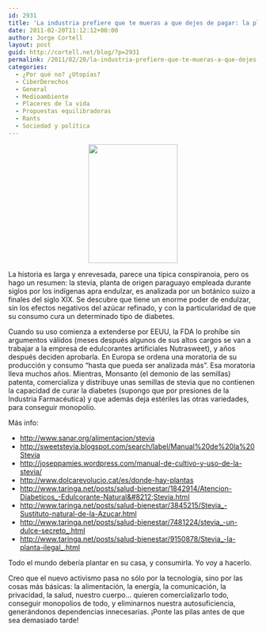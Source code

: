 ```yaml
---
id: 2931
title: 'La industria prefiere que te mueras a que dejes de pagar: la planta prohibida que cura la diabetes'
date: 2011-02-20T11:12:12+00:00
author: Jorge Cortell
layout: post
guid: http://cortell.net/blog/?p=2931
permalink: /2011/02/20/la-industria-prefiere-que-te-mueras-a-que-dejes-de-pagar-la-planta-prohibida-que-cura-la-diabetes/
categories:
  - ¿Por qué no? ¿Utopías?
  - CiberDerechos
  - General
  - Medioambiente
  - Placeres de la vida
  - Propuestas equilibradoras
  - Rants
  - Sociedad y polí­tica
---
```

<p style="text-align: center">
  <img class="aligncenter" title="stevia by waterlilysage" src="http://farm4.static.flickr.com/3139/2557722209_a065bd32f6_m.jpg" alt="" width="180" height="240" />
</p>

La historia es larga y enrevesada, parece una típica conspiranoia, pero os hago un resumen: la stevia, planta de origen paraguayo empleada durante siglos por los indígenas apra endulzar, es analizada por un botánico suizo a finales del siglo XIX. Se descubre que tiene un enorme poder de endulzar, sin los efectos negativos del azúcar refinado, y con la particularidad de que su consumo cura un determinado tipo de diabetes.

Cuando su uso comienza a extenderse por EEUU, la FDA lo prohíbe sin argumentos válidos (meses después algunos de sus altos cargos se van a trabajar a la empresa de edulcorantes artificiales Nutrasweet), y años después deciden aprobarla. En Europa se ordena una moratoria de su producción y consumo &#8220;hasta que pueda ser analizada más&#8221;. Esa moratoria lleva muchos años. Mientras, Monsanto (el demonio de las semillas) patenta, comercializa y distribuye unas semillas de stevia que no contienen la capacidad de curar la diabetes (supongo que por presiones de la Industria Farmacéutica) y que además deja estériles las otras variedades, para conseguir monopolio.

Más info:

  * <a title="http://www.sanar.org/alimentacion/stevia" href="http://www.sanar.org/alimentacion/stevia" target="_blank">http://www.sanar.org/alimentacion/stevia</a>
  * <a title="http://sweetstevia.blogspot.com/search/label/Manual%20de%20la%20Stevia" href="http://sweetstevia.blogspot.com/search/label/Manual%20de%20la%20Stevia" target="_blank">http://sweetstevia.blogspot.com/search/label/Manual%20de%20la%20Stevia</a>
  * <a title="http://joseppamies.wordpress.com/manual-de-cultivo-y-uso-de-la-stevia/" href="http://joseppamies.wordpress.com/manual-de-cultivo-y-uso-de-la-stevia/" target="_blank">http://joseppamies.wordpress.com/manual-de-cultivo-y-uso-de-la-stevia/</a>
  * <a title="http://www.dolcarevolucio.cat/es/donde-hay-plantas" href="http://www.dolcarevolucio.cat/es/donde-hay-plantas" target="_blank">http://www.dolcarevolucio.cat/es/donde-hay-plantas</a>
  * <a title="http://www.taringa.net/posts/salud-bienestar/1842914/Atencion-Diabeticos_-Edulcorante-Natural---Stevia.html" href="http://www.taringa.net/posts/salud-bienestar/1842914/Atencion-Diabeticos_-Edulcorante-Natural---Stevia.html" target="_blank">http://www.taringa.net/posts/salud-bienestar/1842914/Atencion-Diabeticos_-Edulcorante-Natural&#8212;Stevia.html</a>
  * <a title="http://www.taringa.net/posts/salud-bienestar/3845215/Stevia_-Sustituto-natural-de-la-Azucar.html" href="http://www.taringa.net/posts/salud-bienestar/3845215/Stevia_-Sustituto-natural-de-la-Azucar.html" target="_blank">http://www.taringa.net/posts/salud-bienestar/3845215/Stevia_-Sustituto-natural-de-la-Azucar.html</a>
  * <a title="http://www.taringa.net/posts/salud-bienestar/7481224/stevia_-un-dulce-secreto_.html" href="http://www.taringa.net/posts/salud-bienestar/7481224/stevia_-un-dulce-secreto_.html" target="_blank">http://www.taringa.net/posts/salud-bienestar/7481224/stevia_-un-dulce-secreto_.html</a>
  * <a title="http://www.taringa.net/posts/salud-bienestar/9150878/Stevia_-la-planta-ilegal_.html" href="http://www.taringa.net/posts/salud-bienestar/9150878/Stevia_-la-planta-ilegal_.html" target="_blank">http://www.taringa.net/posts/salud-bienestar/9150878/Stevia_-la-planta-ilegal_.html</a>

Todo el mundo debería plantar en su casa, y consumirla. Yo voy a hacerlo.

Creo que el nuevo activismo pasa no sólo por la tecnología, sino por las cosas más básicas: la alimentación, la energía, la comunicación, la privacidad, la salud, nuestro cuerpo&#8230; quieren comercializarlo todo, conseguir monopolios de todo, y eliminarnos nuestra autosuficiencia, generándonos dependencias innecesarias. ¡Ponte las pilas antes de que sea demasiado tarde!